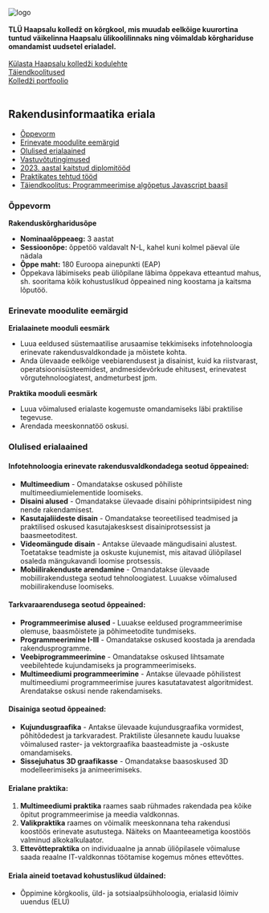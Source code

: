 ![logo](https://www.tlu.ee/sites/default/files/Haapsalu%20kolled%C5%BE/Logo/HaapsaluK_est.png) <br><br>
**TLÜ Haapsalu kolledž on kõrgkool, mis muudab eelkõige kuurortina tuntud väikelinna Haapsalu ülikoolilinnaks ning võimaldab kõrghariduse omandamist uudsetel erialadel.** <br><br>
[Külasta Haapsalu kolledži kodulehte](https://www.tlu.ee/haapsalu) <br>
[Täiendkoolitused](https://www.tlu.ee/haapsalu/koolitus/taienduskoolituskalender) <br>
[Kolledži portfoolio](https://github.com/TLUHK-portfolio) <br><br>

## Rakendusinformaatika eriala

- [Õppevorm](#õppevorm)
- [Erinevate moodulite eemärgid](#erinevate-moodulite-eemärgid)
- [Olulised erialaained](#olulised-erialaained)
- [Vastuvõtutingimused](./vastuvõtutingimused/README.md)
- [2023. aastal kaitstud diplomitööd](https://github.com/TLUHK-Portfolio/Portfoolio/blob/main/RIF/diplomitood/README.md)
- [Praktikates tehtud tööd](https://github.com/TLUHK-Portfolio/Portfoolio/blob/main/RIF/praktikad/README.md)
- [Täiendkoolitus: Programmeerimise algõpetus Javascript baasil](https://www.tlu.ee/koolitused/programmeerimise-algopetus-javascript-baasil-0)

### Õppevorm

**Rakenduskõrgharidusõpe**
- **Nominaalõppeaeg:** 3 aastat
- **Sessioonõpe:** õppetöö valdavalt N-L, kahel kuni kolmel päeval üle nädala
- **Õppe maht:** 180 Euroopa ainepunkti (EAP)
- Õppekava läbimiseks peab üliõpilane läbima õppekava etteantud mahus, sh. sooritama kõik kohustuslikud õppeained ning koostama ja kaitsma lõputöö.

### Erinevate moodulite eemärgid

**Erialaainete mooduli eesmärk**
- Luua eeldused süstemaatilise arusaamise tekkimiseks infotehnoloogia erinevate rakendusvaldkondade ja mõistete kohta.
- Anda ülevaade eelkõige veebiarendusest ja disainist, kuid ka riistvarast, operatsioonisüsteemidest, andmesidevõrkude ehitusest, erinevatest võrgutehnoloogiatest, andmeturbest jpm.

**Praktika mooduli eesmärk**
- Luua võimalused erialaste kogemuste omandamiseks läbi praktilise tegevuse.
- Arendada meeskonnatöö oskusi.

### Olulised erialaained

#### Infotehnoloogia erinevate rakendusvaldkondadega seotud õppeained:
- **Multimeedium** - Omandatakse oskused põhiliste multimeediumielementide loomiseks.
- **Disaini alused** - Omandatakse ülevaade disaini põhiprintsiipidest ning nende rakendamisest.
- **Kasutajaliideste disain** - Omandatakse teoreetilised teadmised ja praktilised oskused kasutajakesksest disainiprotsessist ja baasmeetoditest.
- **Videomängude disain** - Antakse ülevaade mängudisaini alustest. Toetatakse teadmiste ja oskuste kujunemist, mis aitavad üliõpilasel osaleda mängukavandi loomise protsessis.
- **Mobiilirakenduste arendamine** - Omandatakse ülevaade mobiilirakendustega seotud tehnoloogiatest. Luuakse võimalused mobiilirakenduse loomiseks.

#### Tarkvaraarendusega seotud õppeained:
- **Programmeerimise alused** - Luuakse eeldused programmeerimise olemuse, baasmõistete ja põhimeetodite tundmiseks.
- **Programmeerimine I-III** -  Omandatakse oskused koostada ja arendada rakendusprogramme.
- **Veebiprogrammeerimine** - Omandatakse oskused lihtsamate veebilehtede kujundamiseks ja programmeerimiseks.
- **Multimeediumi programmeerimine** - Antakse ülevaade põhilistest multimeediumi programmeerimise juures kasutatavatest algoritmidest. Arendatakse oskusi nende rakendamiseks.

#### Disainiga seotud õppeained:
- **Kujundusgraafika** - Antakse ülevaade kujundusgraafika vormidest, põhitõdedest ja tarkvaradest. Praktiliste ülesannete kaudu luuakse võimalused raster- ja vektorgraafika baasteadmiste ja -oskuste omandamiseks.
- **Sissejuhatus 3D graafikasse** - Omandatakse baasoskused 3D modelleerimiseks ja animeerimiseks.

#### Erialane praktika:
1. **Multimeediumi praktika** raames saab rühmades rakendada pea kõike õpitut programmeerimise ja meedia valdkonnas.
2. **Valikpraktika** raames on võimalik meeskonnana teha rakendusi koostöös erinevate asutustega. Näiteks on Maanteeametiga koostöös valminud alkokalkulaator.
3. **Ettevõttepraktika** on individuaalne ja annab üliõpilasele võimaluse saada reaalne IT-valdkonnas töötamise kogemus mõnes ettevõttes.

#### Eriala aineid toetavad kohustuslikud üldained: 
- Õppimine kõrgkoolis, üld- ja sotsiaalpsühholoogia, erialasid lõimiv uuendus (ELU)
